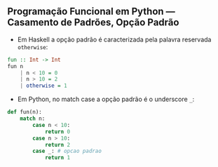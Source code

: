 ## Programação Funcional em Python — Casamento de Padrões, Opção Padrão

<div class="regular">

- Em Haskell a opção padrão é caracterizada pela palavra reservada `otherwise`:

```haskell
fun :: Int -> Int
fun n
    | n < 10 = 0
    | n > 10 = 2
    | otherwise = 1
```

- Em Python, no match case a opção padrão é o underscore `_`:

```python
def fun(n):
    match n:
        case n < 10:
            return 0
        case n > 10:
            return 2
        case _: # opcao padrao
            return 1
```

</div>
